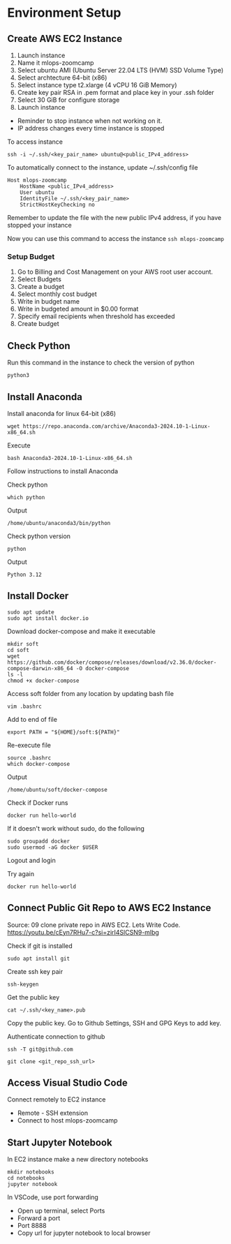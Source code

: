 # Environment Setup

## Create AWS EC2 Instance

1. Launch instance
2. Name it mlops-zoomcamp
3. Select ubuntu AMI (Ubuntu Server 22.04 LTS (HVM) SSD Volume Type)
4. Select archtecture 64-bit (x86)
5. Select instance type t2.xlarge (4 vCPU 16 GiB Memory)
6. Create key pair RSA in .pem format and place key in your .ssh folder
7. Select 30 GiB for configure storage
8. Launch instance

* Reminder to stop instance when not working on it.
* IP address changes every time instance is stopped

To access instance

```ssh -i ~/.ssh/<key_pair_name> ubuntu@<public_IPv4_address>```

To automatically connect to the instance, update ~/.ssh/config file

```
Host mlops-zoomcamp
    HostName <public_IPv4_address>
    User ubuntu
    IdentityFile ~/.ssh/<key_pair_name>
    StrictHostKeyChecking no
```

Remember to update the file with the new public IPv4 address, if you have stopped your instance

Now you can use this command to access the instance
```ssh mlops-zoomcamp```

### Setup Budget

1. Go to Billing and Cost Management on your AWS root user account.
2. Select Budgets
3. Create a budget
4. Select monthly cost budget
5. Write in budget name
6. Write in budgeted amount in $0.00 format
7. Specify email recipients when threshold has exceeded
8. Create budget

## Check Python

Run this command in the instance to check the version of python

```python3```

## Install Anaconda

Install anaconda for linux 64-bit (x86)

```wget https://repo.anaconda.com/archive/Anaconda3-2024.10-1-Linux-x86_64.sh```

Execute

```bash Anaconda3-2024.10-1-Linux-x86_64.sh```

Follow instructions to install Anaconda

Check python

```which python```

Output

```/home/ubuntu/anaconda3/bin/python```

Check python version

```python```

Output 

```Python 3.12```

## Install Docker

```
sudo apt update
sudo apt install docker.io
```

Download docker-compose and make it executable

```
mkdir soft
cd soft
wget https://github.com/docker/compose/releases/download/v2.36.0/docker-compose-darwin-x86_64 -O docker-compose
ls -l
chmod +x docker-compose
```

Access soft folder from any location by updating bash file

```vim .bashrc```

Add to end of file

```export PATH = "${HOME}/soft:${PATH}"```

Re-execute file

```
source .bashrc
which docker-compose
```

Output

```/home/ubuntu/soft/docker-compose```

Check if Docker runs

```docker run hello-world```

If it doesn't work without sudo, do the following

```
sudo groupadd docker
sudo usermod -aG docker $USER
```

Logout and login

Try again

```docker run hello-world```

## Connect Public Git Repo to AWS EC2 Instance

Source: 09 clone private repo in AWS EC2. Lets Write Code. https://youtu.be/cEyn7RHu7-c?si=zirI4SlCSN9-mlbg

Check if git is installed

```sudo apt install git```

Create ssh key pair

```ssh-keygen```

Get the public key

```cat ~/.ssh/<key_name>.pub```

Copy the public key. Go to Github Settings, SSH and GPG Keys to add key.

Authenticate connection to github

```ssh -T git@github.com```

```git clone <git_repo_ssh_url>```

## Access Visual Studio Code

Connect remotely to EC2 instance

* Remote - SSH extension
* Connect to host mlops-zoomcamp

## Start Jupyter Notebook

In EC2 instance make a new directory notebooks

```
mkdir notebooks
cd notebooks
jupyter notebook
```

In VSCode, use port forwarding

* Open up terminal, select Ports
* Forward a port
* Port 8888
* Copy url for jupyter notebook to local browser
